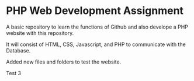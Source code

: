 # PHP Web Development Assignment

A basic repository to learn the functions of Github and also develope a PHP website with this repository.

It will consist of HTML, CSS, Javascript, and PHP to communicate with the Database.

Added new files and folders to test the website.

Test 3
